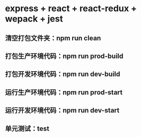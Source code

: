 <h1>express + react + react-redux + wepack + jest</h1>

<h2>清空打包文件夹：npm run clean</h2>
<h2>打包生产环境代码：npm run prod-build</h2>
<h2>打包开发环境代码：npm run dev-build</h2>
<h2>运行生产环境代码：npm run prod-start</h2>
<h2>运行开发环境代码：npm run dev-start</h2>
<h2>单元测试：test</h2>
